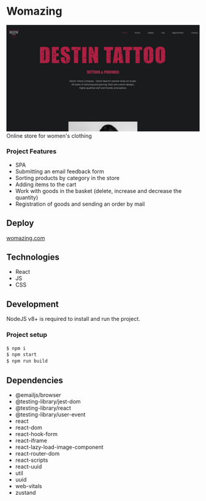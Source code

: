 # Womazing
![Project illustartion](https://github.com/MariaZakharova0805/tattoo/raw/main/screenshot.jpg)
Online store for women's clothing

### Project Features
- SPA
- Submitting an email feedback form
- Sorting products by category in the store
- Adding items to the cart
- Work with goods in the basket (delete, increase and decrease the quantity)
- Registration of goods and sending an order by mail

## Deploy
<a href="https://womazing-eight.vercel.app/" target="_blank">womazing.com</a>

## Technologies
- React
- JS
- CSS

## Development
NodeJS v8+ is required to install and run the project.

### Project setup
```sh
$ npm i
$ npm start
$ npm run build
```
## Dependencies
- @emailjs/browser
- @testing-library/jest-dom
- @testing-library/react
- @testing-library/user-event
- react
- react-dom
- react-hook-form
- react-iframe
- react-lazy-load-image-component
- react-router-dom
- react-scripts
- react-uuid
- util
- uuid
- web-vitals
- zustand